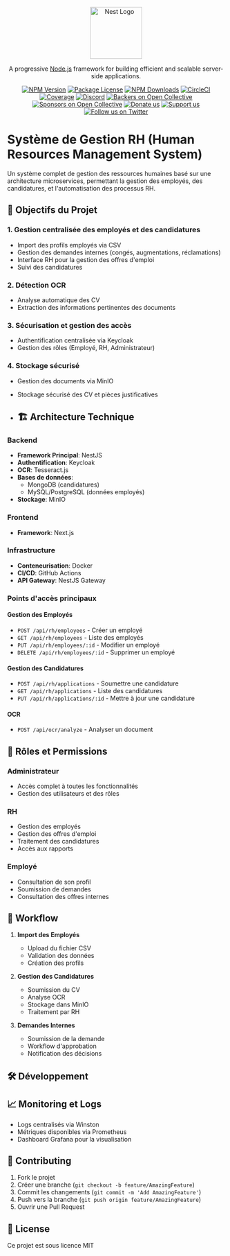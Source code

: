 <p align="center">
  <a href="http://nestjs.com/" target="blank"><img src="https://nestjs.com/img/logo-small.svg" width="120" alt="Nest Logo" /></a>
</p>

[circleci-image]: https://img.shields.io/circleci/build/github/nestjs/nest/master?token=abc123def456
[circleci-url]: https://circleci.com/gh/nestjs/nest

  <p align="center">A progressive <a href="http://nodejs.org" target="_blank">Node.js</a> framework for building efficient and scalable server-side applications.</p>
    <p align="center">
<a href="https://www.npmjs.com/~nestjscore" target="_blank"><img src="https://img.shields.io/npm/v/@nestjs/core.svg" alt="NPM Version" /></a>
<a href="https://www.npmjs.com/~nestjscore" target="_blank"><img src="https://img.shields.io/npm/l/@nestjs/core.svg" alt="Package License" /></a>
<a href="https://www.npmjs.com/~nestjscore" target="_blank"><img src="https://img.shields.io/npm/dm/@nestjs/common.svg" alt="NPM Downloads" /></a>
<a href="https://circleci.com/gh/nestjs/nest" target="_blank"><img src="https://img.shields.io/circleci/build/github/nestjs/nest/master" alt="CircleCI" /></a>
<a href="https://coveralls.io/github/nestjs/nest?branch=master" target="_blank"><img src="https://coveralls.io/repos/github/nestjs/nest/badge.svg?branch=master#9" alt="Coverage" /></a>
<a href="https://discord.gg/G7Qnnhy" target="_blank"><img src="https://img.shields.io/badge/discord-online-brightgreen.svg" alt="Discord"/></a>
<a href="https://opencollective.com/nest#backer" target="_blank"><img src="https://opencollective.com/nest/backers/badge.svg" alt="Backers on Open Collective" /></a>
<a href="https://opencollective.com/nest#sponsor" target="_blank"><img src="https://opencollective.com/nest/sponsors/badge.svg" alt="Sponsors on Open Collective" /></a>
  <a href="https://paypal.me/kamilmysliwiec" target="_blank"><img src="https://img.shields.io/badge/Donate-PayPal-ff3f59.svg" alt="Donate us"/></a>
    <a href="https://opencollective.com/nest#sponsor"  target="_blank"><img src="https://img.shields.io/badge/Support%20us-Open%20Collective-41B883.svg" alt="Support us"></a>
  <a href="https://twitter.com/nestframework" target="_blank"><img src="https://img.shields.io/twitter/follow/nestframework.svg?style=social&label=Follow" alt="Follow us on Twitter"></a>
</p>
  <!--[![Backers on Open Collective](https://opencollective.com/nest/backers/badge.svg)](https://opencollective.com/nest#backer)
  [![Sponsors on Open Collective](https://opencollective.com/nest/sponsors/badge.svg)](https://opencollective.com/nest#sponsor)-->

# Système de Gestion RH (Human Resources Management System)

Un système complet de gestion des ressources humaines basé sur une architecture microservices, permettant la gestion des employés, des candidatures, et l'automatisation des processus RH.


## 🎯 Objectifs du Projet

### 1. Gestion centralisée des employés et des candidatures
- Import des profils employés via CSV
- Gestion des demandes internes (congés, augmentations, réclamations)
- Interface RH pour la gestion des offres d'emploi
- Suivi des candidatures

### 2. Détection OCR
- Analyse automatique des CV
- Extraction des informations pertinentes des documents

### 3. Sécurisation et gestion des accès
- Authentification centralisée via Keycloak
- Gestion des rôles (Employé, RH, Administrateur)

### 4. Stockage sécurisé
- Gestion des documents via MinIO
- Stockage sécurisé des CV et pièces justificatives

- ## 🏗️ Architecture Technique

### Backend
- **Framework Principal**: NestJS
- **Authentification**: Keycloak
- **OCR**: Tesseract.js
- **Bases de données**: 
  - MongoDB (candidatures)
  - MySQL/PostgreSQL (données employés)
- **Stockage**: MinIO

### Frontend
- **Framework**: Next.js

### Infrastructure
- **Conteneurisation**: Docker
- **CI/CD**: GitHub Actions
- **API Gateway**: NestJS Gateway

  
### Points d'accès principaux

#### Gestion des Employés
- `POST /api/rh/employees` - Créer un employé
- `GET /api/rh/employees` - Liste des employés
- `PUT /api/rh/employees/:id` - Modifier un employé
- `DELETE /api/rh/employees/:id` - Supprimer un employé

#### Gestion des Candidatures
- `POST /api/rh/applications` - Soumettre une candidature
- `GET /api/rh/applications` - Liste des candidatures
- `PUT /api/rh/applications/:id` - Mettre à jour une candidature

#### OCR
- `POST /api/ocr/analyze` - Analyser un document

## 👥 Rôles et Permissions

### Administrateur
- Accès complet à toutes les fonctionnalités
- Gestion des utilisateurs et des rôles

### RH
- Gestion des employés
- Gestion des offres d'emploi
- Traitement des candidatures
- Accès aux rapports

### Employé
- Consultation de son profil
- Soumission de demandes
- Consultation des offres internes

## 🔄 Workflow

1. **Import des Employés**
   - Upload du fichier CSV
   - Validation des données
   - Création des profils

2. **Gestion des Candidatures**
   - Soumission du CV
   - Analyse OCR
   - Stockage dans MinIO
   - Traitement par RH

3. **Demandes Internes**
   - Soumission de la demande
   - Workflow d'approbation
   - Notification des décisions

## 🛠️ Développement

## 📈 Monitoring et Logs

- Logs centralisés via Winston
- Métriques disponibles via Prometheus
- Dashboard Grafana pour la visualisation

## 🤝 Contributing

1. Fork le projet
2. Créer une branche (`git checkout -b feature/AmazingFeature`)
3. Commit les changements (`git commit -m 'Add AmazingFeature'`)
4. Push vers la branche (`git push origin feature/AmazingFeature`)
5. Ouvrir une Pull Request

## 📝 License

Ce projet est sous licence MIT


